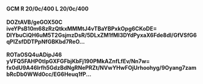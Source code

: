#### GCM R 20/0c/400 L 20/0c/400
**DOZtAVB/geGOX50C**<br/>**iveYPsB10m68zRzQtkxMMMtJ4vTBaYBPxkOpg6CKoDE=**<br/>**DlYbuCiQH6uM5T2GsjmzDsR/5DLxZM1fMI3DYdPyxaX6Fde8dl/GfVSfG6qPlZsfDDTPpNfGBKbd7ReO...**<br/><br/>
**ROTaOSQ4uADipJ46**<br/>**yVFQ5FAHP0tIpGXFGFbjKbFj190PMkAZnfLfEv/Nn7w=**<br/>**fx0dU9A46lrfh5GdzBdNgRNePRZt/NVwYHwFOjUrhoohyg/9Oyang7zambRcDb0WWd0cc/EG6Heuq1fP...**